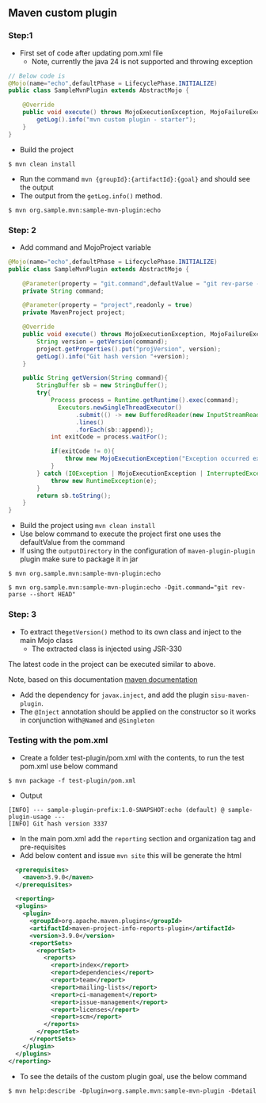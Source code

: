 ## Maven custom plugin


### Step:1

- First set of code after updating pom.xml file
  - Note, currently the java 24 is not supported and throwing exception

```java
// Below code is
@Mojo(name="echo",defaultPhase = LifecyclePhase.INITIALIZE)
public class SampleMvnPlugin extends AbstractMojo {

    @Override
    public void execute() throws MojoExecutionException, MojoFailureException {
        getLog().info("mvn custom plugin - starter");
    }
}
```

- Build the project

```shell
$ mvn clean install 
```

- Run the command `mvn {groupId}:{artifactId}:{goal}` and should see the output 
- The output from the `getLog.info()` method.

```shell
$ mvn org.sample.mvn:sample-mvn-plugin:echo
```

### Step: 2
- Add command and MojoProject variable

```java
@Mojo(name="echo",defaultPhase = LifecyclePhase.INITIALIZE)
public class SampleMvnPlugin extends AbstractMojo {

    @Parameter(property = "git.command",defaultValue = "git rev-parse --short HEAD")
    private String command;

    @Parameter(property = "project",readonly = true)
    private MavenProject project;

    @Override
    public void execute() throws MojoExecutionException, MojoFailureException {
        String version = getVersion(command);
        project.getProperties().put("projVersion", version);
        getLog().info("Git hash version "+version);
    }

    public String getVersion(String command){
        StringBuffer sb = new StringBuffer();
        try{
            Process process = Runtime.getRuntime().exec(command);
              Executors.newSingleThreadExecutor()
                   .submit(() -> new BufferedReader(new InputStreamReader(process.getInputStream()))
                   .lines()
                   .forEach(sb::append));
            int exitCode = process.waitFor();

            if(exitCode != 0){
                throw new MojoExecutionException("Exception occurred executing command "+command + "with exit code: "+exitCode);
            }
        } catch (IOException | MojoExecutionException | InterruptedException e) {
            throw new RuntimeException(e);
        }
        return sb.toString();
    }
}
```
- Build the project using `mvn clean install`
- Use below command to execute the project first one uses the defaultValue from the command
- If using the `outputDirectory` in the configuration of `maven-plugin-plugin` plugin make sure to package it in jar

```shell
$ mvn org.sample.mvn:sample-mvn-plugin:echo
```

```shell
$ mvn org.sample.mvn:sample-mvn-plugin:echo -Dgit.command="git rev-parse --short HEAD"
```

### Step: 3
- To extract the`getVersion()` method to its own class and inject to the main Mojo class
  - The extracted class is injected using JSR-330

The latest code in the project can be executed similar to above.

Note, based on this documentation [maven documentation](https://maven.apache.org/maven-jsr330.html) 
- Add the dependency for `javax.inject`, and add the plugin `sisu-maven-plugin`.
- The `@Inject` annotation should be applied on the constructor so it works in conjunction with`@Named` and `@Singleton`

### Testing with the pom.xml

- Create a folder test-plugin/pom.xml with the contents, to run the test pom.xml use below command

```shell
$ mvn package -f test-plugin/pom.xml
```

- Output
```
[INFO] --- sample-plugin-prefix:1.0-SNAPSHOT:echo (default) @ sample-plugin-usage ---
[INFO] Git hash version 3337
```

- In the main pom.xml add the `reporting` section and organization tag and pre-requisites
- Add below content and issue `mvn site` this will be generate the html

```xml
  <prerequisites>
    <maven>3.9.0</maven>
  </prerequisites>

```

```xml
  <reporting>
  <plugins>
    <plugin>
      <groupId>org.apache.maven.plugins</groupId>
      <artifactId>maven-project-info-reports-plugin</artifactId>
      <version>3.9.0</version>
      <reportSets>
        <reportSet>
          <reports>
            <report>index</report>
            <report>dependencies</report>
            <report>team</report>
            <report>mailing-lists</report>
            <report>ci-management</report>
            <report>issue-management</report>
            <report>licenses</report>
            <report>scm</report>
          </reports>
        </reportSet>
      </reportSets>
    </plugin>
  </plugins>
</reporting>
```

- To see the details of the custom plugin goal, use the below command

```shell
$ mvn help:describe -Dplugin=org.sample.mvn:sample-mvn-plugin -Ddetail
```